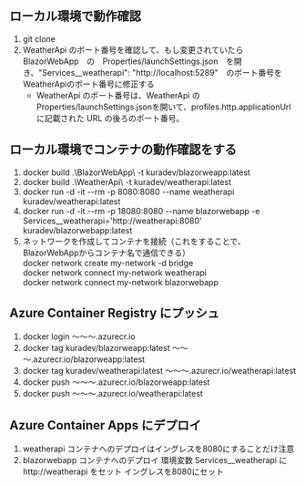 ## ローカル環境で動作確認

1. git clone
2. WeatherApi のポート番号を確認して、もし変更されていたら　BlazorWebApp　の　Properties/launchSettings.json　を開き、"Services__weatherapi": "http://localhost:5289"　のポート番号をWeatherApiのポート番号に修正する
   - WeatherApi のポート番号は、WeatherApi の Properties/launchSettings.jsonを開いて、profiles.http.applicationUrl に記載された URL の後ろのポート番号。

## ローカル環境でコンテナの動作確認をする

1. docker build .\BlazorWebApp\ -t kuradev/blazorweapp:latest
2. docker build .\WeatherApi\ -t kuradev/weatherapi:latest
3. docker run -d -it --rm -p 8080:8080 --name weatherapi kuradev/weatherapi:latest
4. docker run -d -it --rm -p 18080:8080 --name blazorwebapp -e Services__weatherapi='http://weatherapi:8080' kuradev/blazorwebapp:latest
5. ネットワークを作成してコンテナを接続（これをすることで、BlazorWebAppからコンテナ名で通信できる）  
    docker network create my-network -d bridge  
    docker network connect my-network weatherapi  
    docker network connect my-network blazorwebapp

## Azure Container Registry にプッシュ

1. docker login ～～～.azurecr.io
2. docker tag kuradev/blazorweapp:latest ～～～.azurecr.io/blazorweapp:latest
3. docker tag kuradev/weatherapi:latest ～～～.azurecr.io/weatherapi:latest
4. docker push ～～～.azurecr.io/blazorweapp:latest
5. docker push ～～～.azurecr.io/weatherapi:latest

## Azure Container Apps にデプロイ

1. weatherapi コンテナへのデプロイはイングレスを8080にすることだけ注意
2. blazorwebapp コンテナへのデプロイ
    環境変数 Services__weatherapi に http://weatherapi をセット
    イングレスを8080にセット
